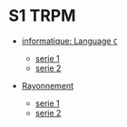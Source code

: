 # S1 TRPM

- [informatique: Language `C`]()
    - [serie 1]()
    - [serie 2]()

- [Rayonnement]()
    - [serie 1]()
    - [serie 2]()
